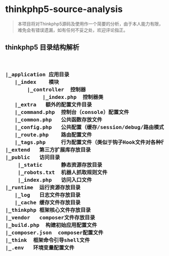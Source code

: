 # thinkphp5-source-analysis

> 本项目将对Thinkphp5源码及使用作一个简要的分析，由于本人能力有限，难免会有错误遗漏，如有任何不妥之处，欢迎评论指正。

## thinkphp5 目录结构解析

<pre>
<h3>
|_application 应用目录
   |_index    模块
       |_controller  控制器
            |_index.php  控制器类
   |_extra   额外的配置文件目录
   |_command.php  控制台（console）配置文件
   |_common.php   公共函数存放文件
   |_config.php   公共配置（缓存/session/debug/路由模式等）
   |_route.php    路由配置文件
   |_tags.php     行为配置文件（类似于钩子Hook文件对各种行为进行监听）
|_extend   第三方扩展库存放目录
|_public   访问目录
    |_static      静态资源存放目录
    |_robots.txt  机器人抓取规则文件
    |_index.php   访问入口文件
|_runtime  运行资源存放目录
   |_log   日志文件存放目录
   |_cache 缓存文件存放目录
|_thinkphp 框架核心文件存放目录 
|_vendor   composer文件存放目录 
|_build.php  构建初始应用配置文件
|_composer.json  composer配置文件
|_think  框架命令引导shell文件
|_.env   环境变量配置文件
</h3>
</pre>

